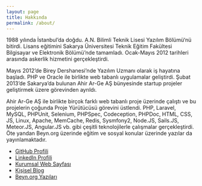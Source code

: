```yaml
---
layout: page
title: Hakkında
permalink: /about/
---
```


1988 yılında İstanbul’da doğdu. A.N. Bilimli Teknik Lisesi Yazılım Bölümü‘nü bitirdi. Lisans eğitimini Sakarya Üniversitesi Teknik Eğitim Fakültesi Bilgisayar ve Elektronik Bölümü’nde tamamladı. Ocak-Mayıs 2012 tarihleri arasında askerlik hizmetini gerçekleştirdi.

Mayıs 2012’de Birey Dershanesi’nde Yazılım Uzmanı olarak iş hayatına başladı. PHP ve Oracle ile birlikte web tabanlı uygulamalar geliştirdi. Şubat 2013’de Sakarya’da bulunan Ahir Ar-Ge AŞ bünyesinde startup projeler geliştirmek üzere görevinden ayrıldı.

Ahir Ar-Ge AŞ ile birlikte birçok farklı web tabanlı proje üzerinde çalıştı ve bu projelerin çoğunda Proje Yürütücüsü görevini üstlendi. PHP, Laravel, MySQL, PHPUnit, Selenium, PHPSpec, Codeception, PHPDoc, HTML, CSS, JS, Linux, Apache, MemCache, Redis, Sysmfony2, Node.JS, Sails.JS, Meteor.JS, Angular.JS vb. gibi çeşitli teknolojilerle çalışmalar gerçekleştirdi. Öte yandan Beyn.org üzerinde eğitim ve sosyal konular üzerinde yazılar da yayınlamaktadır.

* [GitHub Profili](http://github.com/ozziest)
* [LinkedIn Profili](http://tr.linkedin.com/in/ozguradem)
* [Kurumsal Web Sayfası](http://ahir.com.tr)
* [Kişisel Blog](http://ozguradem.net)
* [Beyn.org Yazıları](http://beyn.org/yazar/ozguradem)
